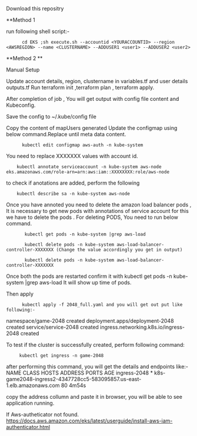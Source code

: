 Download this repositry

**Method 1

run following shell script:-


          cd EKS ;sh execute.sh --accountid <YOURACCOUNTID> --region <AWSREGION> --name <CLUSTERNAME> --ADDUSER1 <user1> --ADDUSER2 <user2>
 
**Method 2
**
 
 Manual Setup

Update account details, region, clustername  in variables.tf and user details outputs.tf
Run terraform init ,terraform plan , terraform apply.

After completion of job , You will get output with config file content and Kubeconfig.

Save the config to ~/.kube/config file 

Copy the content of mapUsers generated Update the configmap using below command.Replace until meta data content.

          kubectl edit configmap aws-auth -n kube-system




You need to replace XXXXXXX values with account id.

        kubectl annotate serviceaccount -n kube-system aws-node eks.amazonaws.com/role-arn=arn:aws:iam::XXXXXXXX:role/aws-node
        
 
to check if anotations are added, perform the following 

        kubectl describe sa -n kube-system aws-node 

Once you have annoted you need to delete the amazon load balancer pods , It is necessary to get new pods with annotations of service account for this we have to delete the pods . 
For deleting PODS, You need to run below command.

           kubectl get pods -n kube-system |grep aws-load 

           kubectl delete pods -n kube-system aws-load-balancer-controller-XXXXXXX (Change the value accordingly you get in output)

           kubectl delete pods -n kube-system aws-load-balancer-controller-XXXXXXX

Once both the pods are restarted confirm it with 
kubectl get pods -n kube-system |grep aws-load
It will show up time of pods.

Then apply 

          kubectl apply -f 2048_full.yaml and you will get out put like following:-

  namespace/game-2048 created
  deployment.apps/deployment-2048 created
  service/service-2048 created
  ingress.networking.k8s.io/ingress-2048 created
  
To test if the cluster is successfully created, perform following command:

         kubectl get ingress -n game-2048 
         
after performing this command, you will get the details and endpoints like:-
NAME           CLASS    HOSTS   ADDRESS                                                                  PORTS   AGE
ingress-2048   <none>   *       k8s-game2048-ingress2-4347728cc5-583095857.us-east-1.elb.amazonaws.com   80      4m54s

 
 copy the address collumn and paste it in browser, you will be able to see application running.
 
If Aws-autheticator not found.
         https://docs.aws.amazon.com/eks/latest/userguide/install-aws-iam-authenticator.html
